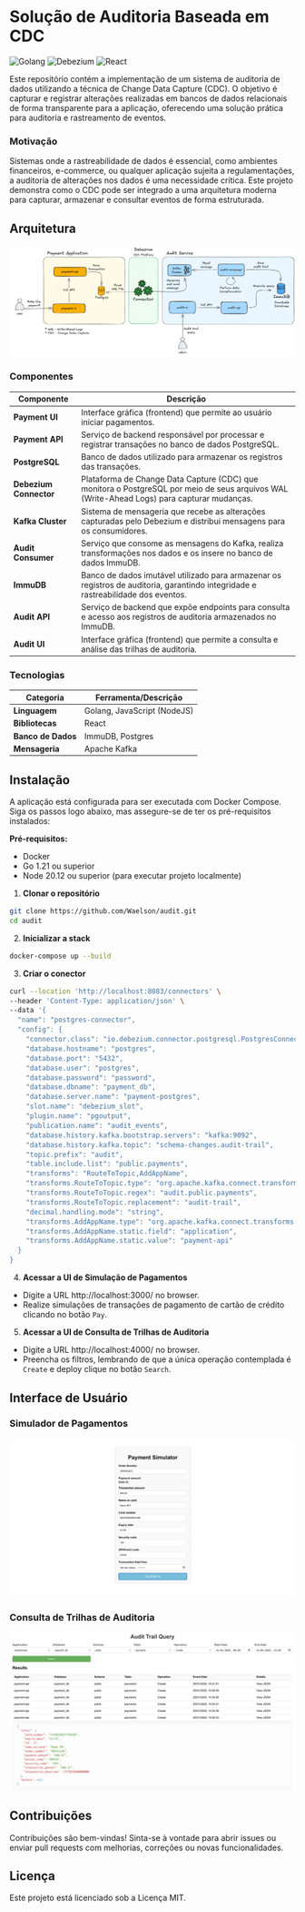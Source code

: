 # Solução de Auditoria Baseada em CDC

![Golang](https://img.shields.io/badge/technology-Golang-blue.svg)  ![Debezium](https://img.shields.io/badge/technology-Debezium-orange.svg) ![React](https://img.shields.io/badge/technology-React-green.svg)

Este repositório contém a implementação de um sistema de auditoria de dados utilizando a técnica de Change Data Capture (CDC). O objetivo é capturar e registrar alterações realizadas em bancos de dados relacionais de forma transparente para a aplicação, oferecendo uma solução prática para auditoria e rastreamento de eventos.

### Motivação

Sistemas onde a rastreabilidade de dados é essencial, como ambientes financeiros, e-commerce, ou qualquer aplicação sujeita a regulamentações, a auditoria de alterações nos dados é uma necessidade crítica. Este projeto demonstra como o CDC pode ser integrado a uma arquitetura moderna para capturar, armazenar e consultar eventos de forma estruturada.


## Arquitetura

![Architecture](documentation/architecture.png)

### Componentes

| **Componente**         | **Descrição**                                                                                                                              |
|------------------------|--------------------------------------------------------------------------------------------------------------------------------------------|
| **Payment UI**         | Interface gráfica (frontend) que permite ao usuário iniciar pagamentos.                                                                    |
| **Payment API**        | Serviço de backend responsável por processar e registrar transações no banco de dados PostgreSQL.                                          |
| **PostgreSQL**         | Banco de dados utilizado para armazenar os registros das transações.                                                                       |
| **Debezium Connector** | Plataforma de Change Data Capture (CDC) que monitora o PostgreSQL por meio de seus arquivos WAL (Write-Ahead Logs) para capturar mudanças. |
| **Kafka Cluster**      | Sistema de mensageria que recebe as alterações capturadas pelo Debezium e distribui mensagens para os consumidores.                        |
| **Audit Consumer**     | Serviço que consome as mensagens do Kafka, realiza transformações nos dados e os insere no banco de dados ImmuDB.                          |
| **ImmuDB**             | Banco de dados imutável utilizado para armazenar os registros de auditoria, garantindo integridade e rastreabilidade dos eventos.          |
| **Audit API**          | Serviço de backend que expõe endpoints para consulta e acesso aos registros de auditoria armazenados no ImmuDB.                            |
| **Audit UI**           | Interface gráfica (frontend) que permite a consulta e análise das trilhas de auditoria.                                                    |


### Tecnologias
| **Categoria**       | **Ferramenta/Descrição**    |
|---------------------|-----------------------------|
| **Linguagem**       | Golang, JavaScript (NodeJS) |
| **Bibliotecas**     | React                       |
| **Banco de Dados**  | ImmuDB, Postgres            |
| **Mensageria**      | Apache Kafka                |

## Instalação
A aplicação está configurada para ser executada com Docker Compose. Siga os passos logo abaixo, mas assegure-se de ter os pré-requisitos instalados:

**Pré-requisitos:**
- Docker
- Go 1.21 ou superior
- Node 20.12 ou superior (para executar projeto localmente)

1. **Clonar o repositório**

```bash
git clone https://github.com/Waelson/audit.git
cd audit
```

2. **Inicializar a stack**

```bash
docker-compose up --build
```

3. **Criar o conector**

```bash
curl --location 'http://localhost:8083/connectors' \
--header 'Content-Type: application/json' \
--data '{
  "name": "postgres-connector",
  "config": {
    "connector.class": "io.debezium.connector.postgresql.PostgresConnector",
    "database.hostname": "postgres",
    "database.port": "5432",
    "database.user": "postgres",
    "database.password": "password",
    "database.dbname": "payment_db",
    "database.server.name": "payment-postgres",
    "slot.name": "debezium_slot",
    "plugin.name": "pgoutput",
    "publication.name": "audit_events",
    "database.history.kafka.bootstrap.servers": "kafka:9092",
    "database.history.kafka.topic": "schema-changes.audit-trail",
    "topic.prefix": "audit",
    "table.include.list": "public.payments",
    "transforms": "RouteToTopic,AddAppName",
    "transforms.RouteToTopic.type": "org.apache.kafka.connect.transforms.RegexRouter",
    "transforms.RouteToTopic.regex": "audit.public.payments",
    "transforms.RouteToTopic.replacement": "audit-trail",
    "decimal.handling.mode": "string",
    "transforms.AddAppName.type": "org.apache.kafka.connect.transforms.InsertField$Value",
    "transforms.AddAppName.static.field": "application",
    "transforms.AddAppName.static.value": "payment-api"
  }
}
```

4. **Acessar a UI de Simulação de Pagamentos**
- Digite a URL http://localhost:3000/ no browser.
- Realize simulações de transações de pagamento de cartão de crédito clicando no botão `Pay`.

5. **Acessar a UI de Consulta de Trilhas de Auditoria**
- Digite a URL http://localhost:4000/ no browser.
- Preencha os filtros, lembrando de que a única operação contemplada é `Create` e deploy clique no botão `Search`. 

## Interface de Usuário

### Simulador de Pagamentos

![payment](documentation/payment_simulator.png)

### Consulta de Trilhas de Auditoria

![audit](documentation/audit_trail_query.png)

## Contribuições

Contribuições são bem-vindas! Sinta-se à vontade para abrir issues ou enviar pull requests com melhorias, correções ou novas funcionalidades.

## Licença

Este projeto está licenciado sob a Licença MIT.